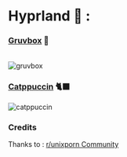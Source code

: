 # Hyprland 🍚 :
### [Gruvbox](https://github.com/theshy-arch/hyprland-dotfiles/tree/gruvbox) 🌳
<br>
<img src="https://github.com/theshy-arch/hyprland-dotfiles/assets/95228594/99761551-9592-405c-bc72-e41cb56c360a" alt="gruvbox">

### [Catppuccin](https://github.com/theshy-arch/hyprland-dotfiles/tree/catppuccin) 🐈‍⬛
<img src="https://github.com/theshy-arch/hyprland-dotfiles/assets/95228594/0697663f-24a3-4f9e-b6e6-ac2c02fb0074" alt="catppuccin">

### Credits
Thanks to :
[r/unixporn Community](https://www.reddit.com/r/unixporn/)


